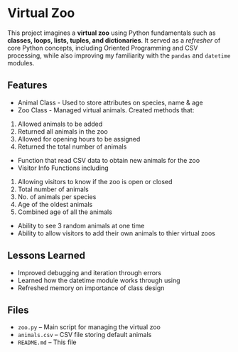 # Virtual Zoo

This project imagines a **virtual zoo** using Python fundamentals such as **classes, loops, lists, tuples, and dictionaries**. It served as a *refresher* of core Python concepts, including  Oriented Programming  and CSV processing, while also improving my familiarity with the `pandas` and `datetime` modules.


## Features

- Animal Class - Used to store attributes on species, name & age
- Zoo Class - Managed virtual animals. Created methods that:
1. Allowed animals to be added
2. Returned all animals in the zoo
3. Allowed for opening hours to be assigned
4. Returned the total number of animals

- Function that read CSV data to obtain new animals for the zoo
- Visitor Info Functions including
1. Allowing visitors to know if the zoo is open or closed
2. Total number of animals
3. No. of animals per species
4. Age of the oldest animals
5. Combined age of all the animals

- Ability to see 3 random animals at one time
- Ability to allow visitors to add their own animals to thier virtual zoos


## Lessons Learned

- Improved debugging and iteration through errors
- Learned how the datetime module works through using
- Refreshed memory on importance of class design



## Files

- `zoo.py` – Main script for managing the virtual zoo
- `animals.csv` – CSV file storing default animals 
- `README.md` – This file
